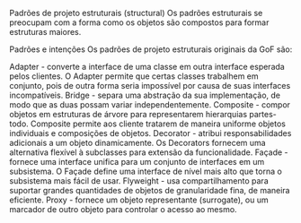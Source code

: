 Padrões de projeto estruturais (structural)
Os padrões estruturais se preocupam com a forma como os objetos são compostos para formar estruturas maiores.

Padrões e intenções
Os padrões de projeto estruturais originais da GoF são:

Adapter - converte a interface de uma classe em outra interface esperada pelos clientes. O Adapter permite que certas classes trabalhem em conjunto, pois de outra forma seria impossível por causa de suas interfaces incompatíveis.
Bridge - separa uma abstração da sua implementação, de modo que as duas possam variar independentemente.
Composite - compor objetos em estruturas de árvore para representarem hierarquias partes-todo. Composite permite aos cliente tratarem de maneira uniforme objetos individuais e composições de objetos.
Decorator - atribui responsabilidades adicionais a um objeto dinamicamente. Os Decorators fornecem uma alternativa flexível à subclasses para extensão da funcionalidade.
Façade - fornece uma interface unifica para um conjunto de interfaces em um subsistema. O Façade define uma interface de nível mais alto que torna o subsistema mais fácil de usar.
Flyweight - usa compartilhamento para suportar grandes quantidades de objetos de granularidade fina, de maneira eficiente.
Proxy - fornece um objeto representante (surrogate), ou um marcador de outro objeto para controlar o acesso ao mesmo.
